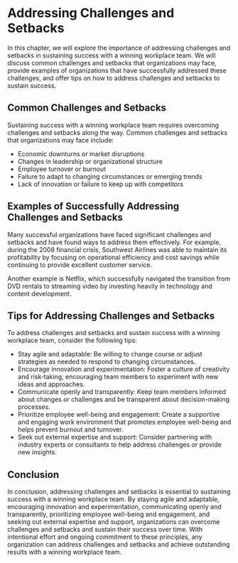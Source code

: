 Addressing Challenges and Setbacks
=================================================================

In this chapter, we will explore the importance of addressing challenges and setbacks in sustaining success with a winning workplace team. We will discuss common challenges and setbacks that organizations may face, provide examples of organizations that have successfully addressed these challenges, and offer tips on how to address challenges and setbacks to sustain success.

Common Challenges and Setbacks
------------------------------

Sustaining success with a winning workplace team requires overcoming challenges and setbacks along the way. Common challenges and setbacks that organizations may face include:

* Economic downturns or market disruptions
* Changes in leadership or organizational structure
* Employee turnover or burnout
* Failure to adapt to changing circumstances or emerging trends
* Lack of innovation or failure to keep up with competitors

Examples of Successfully Addressing Challenges and Setbacks
-----------------------------------------------------------

Many successful organizations have faced significant challenges and setbacks and have found ways to address them effectively. For example, during the 2008 financial crisis, Southwest Airlines was able to maintain its profitability by focusing on operational efficiency and cost savings while continuing to provide excellent customer service.

Another example is Netflix, which successfully navigated the transition from DVD rentals to streaming video by investing heavily in technology and content development.

Tips for Addressing Challenges and Setbacks
-------------------------------------------

To address challenges and setbacks and sustain success with a winning workplace team, consider the following tips:

* Stay agile and adaptable: Be willing to change course or adjust strategies as needed to respond to changing circumstances.
* Encourage innovation and experimentation: Foster a culture of creativity and risk-taking, encouraging team members to experiment with new ideas and approaches.
* Communicate openly and transparently: Keep team members informed about changes or challenges and be transparent about decision-making processes.
* Prioritize employee well-being and engagement: Create a supportive and engaging work environment that promotes employee well-being and helps prevent burnout and turnover.
* Seek out external expertise and support: Consider partnering with industry experts or consultants to help address challenges or provide new insights.

Conclusion
----------

In conclusion, addressing challenges and setbacks is essential to sustaining success with a winning workplace team. By staying agile and adaptable, encouraging innovation and experimentation, communicating openly and transparently, prioritizing employee well-being and engagement, and seeking out external expertise and support, organizations can overcome challenges and setbacks and sustain their success over time. With intentional effort and ongoing commitment to these principles, any organization can address challenges and setbacks and achieve outstanding results with a winning workplace team.
